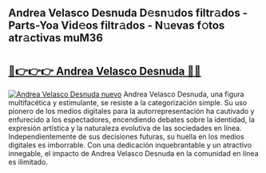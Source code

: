 ## Andrea Velasco Desnuda D𝚎sn𝚞dos filtr𝚊dos - Parts-Yoa Vid𝚎os filtr𝚊dos - N𝚞evas f𝚘tos atr𝚊ctivas muM36

# <h2><a href="http://mb3vzxb.tromn.icu/?c=Andrea+Velasco+Desnuda">🔗👉👉👉 Andrea Velasco Desnuda 🔗🔗</a></h2>

[![Andrea Velasco Desnuda nuevo](https://i.imgur.com/pEAQMta.gif)](http://mb3vzxb.tromn.icu/?c=Andrea+Velasco+Desnuda)
Andrea Velasco Desnuda, una figura multifacética y estimulante, se resiste a la categorización simple. Su uso pionero de los medios digitales para la autorrepresentación ha cautivado y enfurecido a los espectadores, encendiendo debates sobre la identidad, la expresión artística y la naturaleza evolutiva de las sociedades en línea. Independientemente de sus decisiones futuras, su huella en los medios digitales es imborrable. Con una dedicación inquebrantable y un atractivo innegable, el impacto de Andrea Velasco Desnuda en la comunidad en línea es ilimitado.
